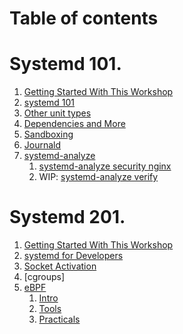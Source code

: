 # Table of contents


# Systemd 101.

1. [Getting Started With This Workshop](GETTING_STARTED/README.md)
1. [systemd 101](SYSTEMD_101/README.md)
1. [Other unit types](SYSTEMD_101/other-units-types.md)
1. [Dependencies and More](SYSTEMD_101/dependencies.md)
1. [Sandboxing](SANDBOXING/README.md)
1. [Journald](JOURNAL_101/README.md)
1. [systemd-analyze](SERVICES/README.md)
   1. [systemd-analyze security nginx](SERVICES/systemd-analyze-nginx.md)
   1. WIP: [systemd-analyze verify](SERVICES/systemd-analyze-verify.md)


# Systemd 201.
1. [Getting Started With This Workshop](GETTING_STARTED/README.md)
1. [systemd for Developers](SYSTEMD_FOR_DEVELOPERS/README.md)
1. [Socket Activation](03-SOCKET_ACTIVATION/README.md)
1. [cgroups]
2. [eBPF](eBPF/README.md)
   1. [Intro](eBPF/01-Intro.md)
   1. [Tools](eBPF/02-Tools.md)
   1. [Practicals](eBPF/03-Practical.md)


